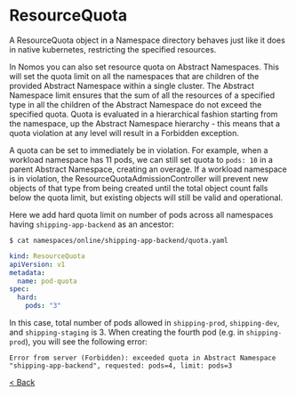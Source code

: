 # ResourceQuota

A ResourceQuota object in a Namespace directory behaves just like it does in
native kubernetes, restricting the specified resources.

In Nomos you can also set resource quota on Abstract Namespaces. This will set
the quota limit on all the namespaces that are children of the provided Abstract
Namespace within a single cluster. The Abstract Namespace limit ensures that the
sum of all the resources of a specified type in all the children of the Abstract
Namespace do not exceed the specified quota. Quota is evaluated in a
hierarchical fashion starting from the namespace, up the Abstract Namespace
hierarchy - this means that a quota violation at any level will result in a
Forbidden exception.

A quota can be set to immediately be in violation. For example, when a workload
namespace has 11 pods, we can still set quota to `pods: 10` in a parent Abstract
Namespace, creating an overage. If a workload namespace is in violation, the
ResourceQuotaAdmissionController will prevent new objects of that type from
being created until the total object count falls below the quota limit, but
existing objects will still be valid and operational.

Here we add hard quota limit on number of pods across all namespaces having
`shipping-app-backend` as an ancestor:

```console
$ cat namespaces/online/shipping-app-backend/quota.yaml
```

```yaml
kind: ResourceQuota
apiVersion: v1
metadata:
  name: pod-quota
spec:
  hard:
    pods: "3"
```

In this case, total number of pods allowed in `shipping-prod`, `shipping-dev`,
and `shipping-staging` is 3. When creating the fourth pod (e.g. in
`shipping-prod`), you will see the following error:

```console
Error from server (Forbidden): exceeded quota in Abstract Namespace "shipping-app-backend", requested: pods=4, limit: pods=3
```

[< Back](../../README.md)

